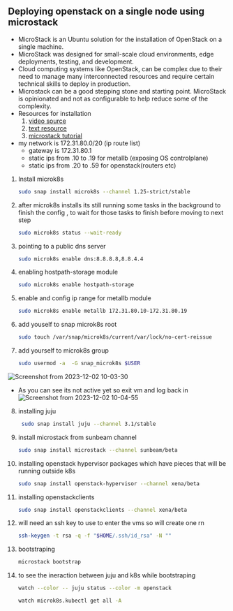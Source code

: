 ## Deploying openstack on a single node using microstack
- MicroStack is an Ubuntu solution for the installation of OpenStack on a single machine.
- MicroStack was designed for small-scale cloud environments, edge deployments, testing, and development.
- Cloud computing systems like OpenStack, can be complex due to their need to manage many interconnected resources and require certain technical skills to deploy in production.
-  Microstack can be a good stepping stone and starting point. MicroStack is opinionated and not as configurable to help reduce some of the complexity.
- Resources for installation
  1. [video source](https://www.youtube.com/watch?v=kuhEtsknpn4)
  2. [text resource](https://ubuntu.com/tutorials/install-openstack-on-your-workstation-and-launch-your-first-instance#1-overview)
  3. [microstack tutorial](https://ubuntu.com/openstack/tutorials)
- my network is 172.31.80.0/20 (ip route list)
  - gateway is 172.31.80.1
  - static ips from .10 to .19 for metallb (exposing OS controlplane)
  - static ips from .20 to .59 for openstack(routers etc)
1. Install microk8s
   ``` bash
   sudo snap install microk8s --channel 1.25-strict/stable
   ```
2. after microk8s installs its still running some tasks in the background to finish the config , to wait for those tasks to finish before moving to next step
   ``` bash
   sudo microk8s status --wait-ready
   ```
3. pointing to a public dns server
   ``` bash
   sudo microk8s enable dns:8.8.8.8,8.8.4.4
   ```
4. enabling hostpath-storage module
   ``` bash
   sudo microk8s enable hostpath-storage
   ```
5. enable and config ip range for metallb module
   ``` bash
   sudo microk8s enable metallb 172.31.80.10-172.31.80.19
   ```
6. add youself to snap microk8s root
   ``` bash
   sudo touch /var/snap/microk8s/current/var/lock/no-cert-reissue
   ```
7. add yourself to microk8s group
   ``` bash
   sudo usermod -a  -G snap_microk8s $USER
   ```
![Screenshot from 2023-12-02 10-03-30](https://github.com/KRIISHSHARMA/OPENSTACK/assets/86760658/5887b9aa-c91d-4920-8929-393953be4553)

- As you can see its not active yet so exit vm and log back in
![Screenshot from 2023-12-02 10-04-55](https://github.com/KRIISHSHARMA/OPENSTACK/assets/86760658/22417f2c-abe8-446c-830d-029957a2e88e)

8. installing juju
   ``` bash
    sudo snap install juju --channel 3.1/stable
   ```
9. install microstack from sunbeam channel
    ``` bash
    sudo snap install microstack --channel sunbeam/beta
    ```
10. installing openstack hypervisor packages which have pieces that will be running outside k8s
    ``` bash
    sudo snap install openstack-hypervisor --channel xena/beta
    ```
11. installing openstackclients
    ``` bash
    sudo snap install openstackclients --channel xena/beta
    ```
12. will need an ssh key to use to enter the vms so will create one rn
    ``` bash
    ssh-keygen -t rsa -q -f "$HOME/.ssh/id_rsa" -N ""
    ```
13. bootstraping
    ``` bash
    microstack bootstrap
    ``` 
15. to see the ineraction between juju and k8s while bootstraping
    ``` bash
    watch --color -- juju status --color -m openstack
    ```
    ``` bash
    watch microk8s.kubectl get all -A
    ```
    
